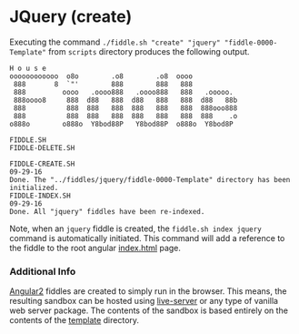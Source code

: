 JQuery (create)
======

Executing the command `./fiddle.sh "create" "jquery" "fiddle-0000-Template"` from `scripts` directory produces the following output.


    H o u s e
    oooooooooooo  o8o        .o8        .o8  oooo
     888       8  `"'        888        888   888
     888         oooo   .oooo888   .oooo888   888   .ooooo.
     888oooo8     888  d88   888  d88   888   888  d88   88b
     888          888  888   888  888   888   888  888ooo888
     888          888  888   888  888   888   888  888    .o
    o888o        o888o  Y8bod88P   Y8bod88P  o888o  Y8bod8P
    
    FIDDLE.SH
    FIDDLE-DELETE.SH
    
    FIDDLE-CREATE.SH
    09-29-16
    Done. The "../fiddles/jquery/fiddle-0000-Template" directory has been initialized.
    FIDDLE-INDEX.SH
    09-29-16
    Done. All "jquery" fiddles have been re-indexed.
    

Note, when an `jquery` fiddle is created, the `fiddle.sh index jquery` command is automatically initiated.  This 
command will add a reference to the fiddle to the root angular [index.html](index.html) page.

### Additional Info

[Angular2](../jquery) fiddles are created to simply run in the browser.  This means, the resulting sandbox can
be hosted using [live-server](https://www.npmjs.com/package/live-server) or any type of vanilla web server
package. The contents of the sandbox is based entirely on the contents of the [template](template) directory.


